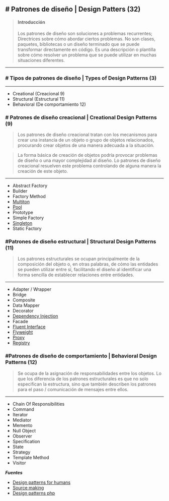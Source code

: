 ## \# Patrones de diseño | Design Patters (32)

> #### Introducción
>Los patrones de diseño son soluciones a problemas recurrentes; Directrices sobre cómo abordar ciertos problemas. No son clases, paquetes, bibliotecas o un diseño terminado que se puede transformar directamente en código. Es una descripción o plantilla sobre cómo resolver un problema que se puede utilizar en muchas situaciones diferentes.
---

### \# Tipos de patrones de diseño | Types of Design Patterns (3)
---

- Creational (Creacional 9)
- Structural (Estructural 11)
- Behavioral (De comportamiento 12)


### \# Patrones de diseño creacional | Creational Design Patterns (9)

>Los patrones de diseño creacional tratan con los mecanismos para crear una instancia de un objeto o grupo de objetos relacionados, procurando crear objetos de una manera adecuada a la situación. 

>La forma básica de creación de objetos podría provocar problemas de diseño o una mayor complejidad al diseño. Lo patrones de diseño creacional resuelven este problema controlando de alguna manera la creación de este objeto.


---

- Abstract Factory
- Builder
- Factory Method
- [Multiton](https://github.com/shortymolinari/Design-Patterns/tree/master/DesignPatterns/Creational/Multiton "Multiton")
- [Pool](https://github.com/shortymolinari/Design-Patterns/tree/master/DesignPatterns/Creational/Pool "Pool")
- Prototype
- Simple Factory
- [Singleton](https://github.com/shortymolinari/Design-Patterns/tree/master/DesignPatterns/Creational/Singleton "Singleton")
- Static Factory


### \#Patrones de diseño estructural | Structural Design Patterns (11)

> Los patrones estructurales se ocupan principalmente de la composición del objeto o, en otras palabras, de cómo las entidades se pueden utilizar entre sí, facilitando el diseño al identificar una forma sencilla de establecer relaciones entre entidades.

---


- Adapter / Wrapper
- Bridge
- Composite
- Data Mapper
- Decorator
- [Dependency Injection](https://github.com/shortymolinari/Design-Patterns/tree/master/DesignPatterns/Structural/DependencyInjection "Dependency Injection")
- Facade
- [Fluent Interface](https://github.com/shortymolinari/Design-Patterns/tree/master/DesignPatterns/Structural/FluentInterface "Fluent Interface")
- [Flyweight](https://github.com/shortymolinari/Design-Patterns/tree/master/DesignPatterns/Structural/Flyweight "Flyweight")
- [Proxy](https://github.com/shortymolinari/Design-Patterns/tree/master/DesignPatterns/Structural/Proxy "Proxy")
- [Registry](https://github.com/shortymolinari/Design-Patterns/tree/master/DesignPatterns/Structural/Registry "Registry")

### \#Patrones de diseño de comportamiento | Behavioral Design Patterns (12)

>Se ocupa de la asignación de responsabilidades entre los objetos. Lo que los diferencia de los patrones estructurales es que no solo especifican la estructura, sino que también describen los patrones para el paso / comunicación de mensajes entre ellos. 
___


- Chain Of Responsibilities
- Command
- Iterator
- Mediator
- Memento
- Null Object
- Observer
- Specification
- State
- Strategy
- Template Method
- Visitor

***Fuentes***

- [Design patterns for humans](https://github.com/kamranahmedse/design-patterns-for-humans)
- [Source making](https://sourcemaking.com/design_patterns/)
- [Design patterns php](https://designpatternsphp.readthedocs.io/en/latest/README.html)








